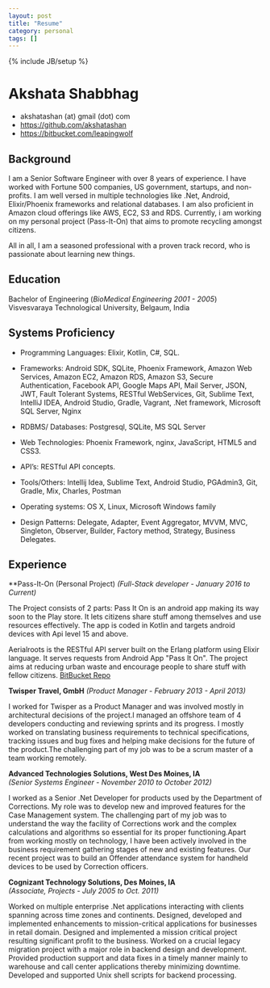 ```yaml
---
layout: post
title: "Resume"
category: personal
tags: []
---
```

{% include JB/setup %}


# Akshata Shabbhag

 * akshatashan (at) gmail (dot) com
 * <https://github.com/akshatashan>
 * <https://bitbucket.com/leapingwolf>

## Background

I am a Senior Software Engineer with over 8 years of experience. I have worked with Fortune 500 companies, US government, startups, and non-profits. I am well versed in multiple technologies like .Net, Android, Elixir/Phoenix frameworks and relational databases. I am also proficient in Amazon cloud offerings like AWS, EC2, S3 and RDS. Currently, i am working on my personal project (Pass-It-On) that aims to promote recycling amongst citizens.

All in all, I am a seasoned professional with a proven track record, who is passionate about learning new things. 


## Education

Bachelor of Engineering (*BioMedical Engineering 2001 - 2005*)                           
Visvesvaraya Technological University, Belgaum, India

## Systems Proficiency

* Programming Languages: Elixir, Kotlin, C#, SQL. 

* Frameworks: Android SDK, SQLite, Phoenix Framework, Amazon Web Services, Amazon EC2, Amazon RDS, Amazon S3, Secure Authentication, Facebook API, Google Maps API, Mail Server, JSON, JWT, Fault Tolerant Systems, RESTful WebServices, Git, Sublime Text, IntelliJ IDEA, Android Studio, Gradle, Vagrant, .Net framework, Microsoft SQL Server, Nginx  

* RDBMS/ Databases: Postgresql, SQLite, MS SQL Server 

* Web Technologies: Phoenix Framework, nginx, JavaScript, HTML5 and CSS3.

* API’s: RESTful API concepts.

* Tools/Others: Intellij Idea, Sublime Text, Android Studio, PGAdmin3, Git, Gradle, Mix, Charles, Postman

* Operating systems: OS X, Linux, Microsoft Windows family 

* Design Patterns: Delegate, Adapter, Event Aggregator, MVVM, MVC, Singleton, Observer, Builder, Factory method, Strategy, Business Delegates.


## Experience
**Pass-It-On (Personal Project) 
*(Full-Stack developer - January 2016 to Current)*

The Project consists of 2 parts: 
Pass It On is an android app making its way soon to the Play store. It lets citizens share stuff among themselves and use resources effectively. The app is coded in Kotlin and targets android devices with Api level 15 and above.

Aerialroots is the RESTful API server built on the Erlang platform using Elixir language. It serves requests from Android App "Pass It On". The project aims at reducing urban waste and encourage people to share stuff with fellow citizens.
[BitBucket Repo](https://bitbucket.org/leapingwolf)

**Twisper Travel, GmbH**
*(Product Manager - February 2013 - April 2013)*

I worked for Twisper as a Product Manager and was involved mostly in architectural decisions of the project.I managed an offshore team of 4 developers conducting and reviewing sprints and its progress. I mostly worked on translating business requirements to technical specifications, tracking issues and bug fixes and helping make decisions for the future of the product.The challenging part of my job was to be a scrum master of a team working remotely. 

**Advanced Technologies Solutions, West Des Moines, IA**                           
*(Senior Systems Engineer - November 2010 to October 2012)*

I worked as a Senior .Net Developer for products used by the Department of Corrections.
My role was to develop new and improved features for the  Case Management system. The challenging part of my job was to understand the way the facility of Corrections work and the complex calculations and algorithms so essential for its proper functioning.Apart from working mostly on technology, I have been actively involved in the business requirement gathering stages of new and existing features. Our recent project was to build an Offender attendance system for handheld devices to be used by Correction officers.


**Cognizant Technology Solutions, Des Moines, IA**                           
*(Associate, Projects - July 2005 to Oct. 2011)*

Worked on multiple enterprise .Net applications interacting with clients spanning across time zones and continents. Designed, developed and implemented enhancements to mission-critical applications for businesses in retail domain. Designed and implemented a mission critical project resulting significant profit to the business. Worked on a crucial legacy migration project with a major role in backend design and development. Provided production support and data fixes in a timely manner mainly to warehouse and call center applications thereby minimizing downtime. Developed and supported Unix shell scripts for backend processing.



 
